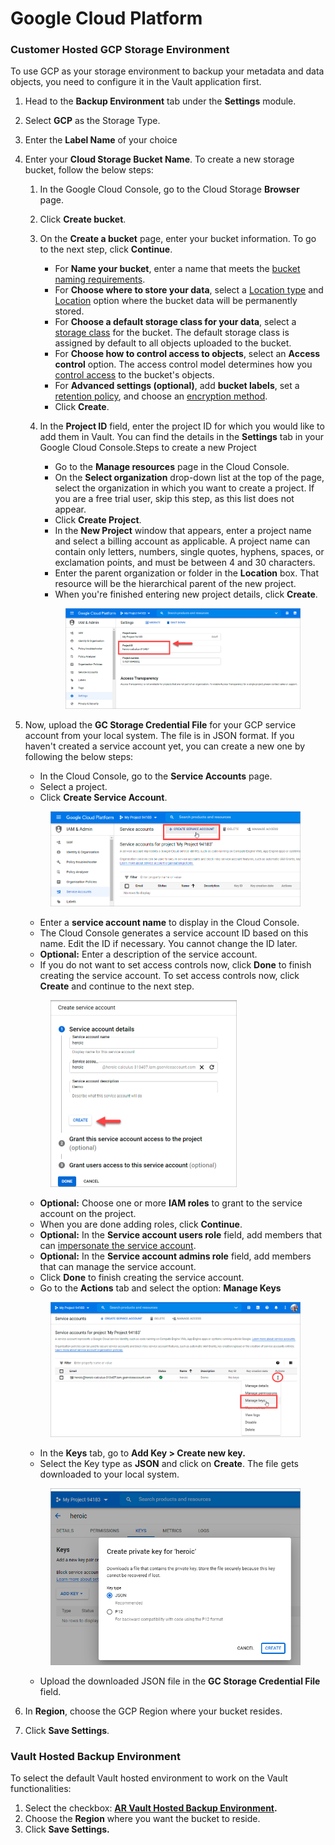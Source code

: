 # Google Cloud Platform

### Customer Hosted GCP Storage Environment <a href="#customer-hosted-gcp-storage-environment" id="customer-hosted-gcp-storage-environment"></a>

To use GCP as your storage environment to backup your metadata and data objects, you need to configure it in the Vault application first.

1. Head to the **Backup Environment** tab under the **Settings** module.
2. Select **GCP** as the Storage Type.
3. Enter the **Label Name** of your choice
4. Enter your **Cloud Storage Bucket Name**. To create a new storage bucket, follow the below steps:
   1. In the Google Cloud Console, go to the Cloud Storage **Browser** page.
   2. Click **Create bucket**.
   3. On the **Create a bucket** page, enter your bucket information. To go to the next step, click **Continue**.&#x20;
      * For **Name your bucket**, enter a name that meets the [bucket naming requirements](https://cloud.google.com/storage/docs/naming-buckets).
      * For **Choose where to store your data**, select a [Location type](https://cloud.google.com/storage/docs/locations) and [Location](https://cloud.google.com/storage/docs/locations#available-locations) option where the bucket data will be permanently stored.&#x20;
      * For **Choose a default storage class for your data**, select a [storage class](https://cloud.google.com/storage/docs/storage-classes) for the bucket. The default storage class is assigned by default to all objects uploaded to the bucket.&#x20;
      * For **Choose how to control access to objects**, select an **Access control** option. The access control model determines how you [control access](https://cloud.google.com/storage/docs/access-control) to the bucket's objects.&#x20;
      * For **Advanced settings (optional)**, add **bucket labels**, set a [retention policy](https://cloud.google.com/storage/docs/bucket-lock), and choose an [encryption method](https://cloud.google.com/storage/docs/encryption).
      * Click **Create**.
   4.  In the **Project ID** field, enter the project ID for which you would like to add them in Vault. You can find the details in the **Settings** tab in your Google Cloud Console.Steps to create a new Project

       * Go to the **Manage resources** page in the Cloud Console.
       * On the **Select organization** drop-down list at the top of the page, select the organization in which you want to create a project. If you are a free trial user, skip this step, as this list does not appear.
       * Click **Create Project**.
       * In the **New Project** window that appears, enter a project name and select a billing account as applicable. A project name can contain only letters, numbers, single quotes, hyphens, spaces, or exclamation points, and must be between 4 and 30 characters.
       * Enter the parent organization or folder in the **Location** box. That resource will be the hierarchical parent of the new project.
       * When you're finished entering new project details, click **Create**.

       <figure><img src="../../../../.gitbook/assets/image (100) (1).png" alt=""><figcaption></figcaption></figure>
5.  Now, upload the **GC Storage Credential File** for your GCP service account from your local system. The file is in JSON format. If you haven't created a service account yet, you can create a new one by following the below steps:

    * In the Cloud Console, go to the **Service Accounts** page.
    * Select a project.&#x20;
    * Click **Create Service Account**.

    <figure><img src="../../../../.gitbook/assets/image (101) (1).png" alt=""><figcaption></figcaption></figure>

    * Enter a **service account name** to display in the Cloud Console.&#x20;
    * The Cloud Console generates a service account ID based on this name. Edit the ID if necessary. You cannot change the ID later.&#x20;
    * **Optional:** Enter a description of the service account.
    * If you do not want to set access controls now, click **Done** to finish creating the service account. To set access controls now, click **Create** and continue to the next step.

    <figure><img src="../../../../.gitbook/assets/image (103) (1).png" alt="" width="298"><figcaption></figcaption></figure>

    * **Optional:** Choose one or more **IAM roles** to grant to the service account on the project.&#x20;
    * When you are done adding roles, click **Continue**.&#x20;
    * **Optional:** In the **Service account users role** field, add members that can [impersonate the service account](https://cloud.google.com/iam/docs/impersonating-service-accounts#allow-impersonation).
    * **Optional:** In the **Service account admins role** field, add members that can manage the service account.
    * Click **Done** to finish creating the service account.
    * Go to the **Actions** tab and select the option: **Manage Keys**

    <figure><img src="../../../../.gitbook/assets/image (104) (1).png" alt="" width="563"><figcaption></figcaption></figure>

    * In the **Keys** tab, go to **Add Key > Create new key.**
    * Select the Key type as **JSON** and click on **Create**. The file gets downloaded to your local system.

    <figure><img src="../../../../.gitbook/assets/image (105) (1).png" alt="" width="546"><figcaption></figcaption></figure>

    * Upload the downloaded JSON file in the **GC Storage Credential File** field.
6. In **Region**, choose the GCP Region where your bucket resides.
7. Click **Save Settings**.

### Vault Hosted Backup Environment <a href="#vault-hosted-backup-environment" id="vault-hosted-backup-environment"></a>

To select the default Vault hosted environment to work on the Vault functionalities:&#x20;

1. Select the checkbox: [**AR Vault Hosted Backup Environment**](https://www.autorabit.com/products/vault-data-backup-recovery/)**.**
2. Choose the **Region** where you want the bucket to reside.
3. Click **Save Settings.**

